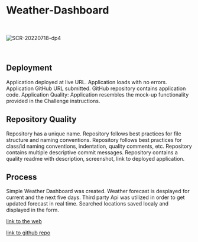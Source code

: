 # Weather-Dashboard
<br>

![SCR-20220718-dp4](https://user-images.githubusercontent.com/105229148/179540250-aecfa24d-e022-4c1b-b835-a42e77c69be0.png)

<br>

## Deployment
<p>
Application deployed at live URL. Application loads with no errors. Application GitHub URL submitted. GitHub repository contains application code. Application Quality: Application resembles the mock-up functionality provided in the Challenge instructions.
</p>

## Repository Quality
<p>
Repository has a unique name. Repository follows best practices for file structure and naming conventions. Repository follows best practices for class/id naming conventions, indentation, quality comments, etc. Repository contains multiple descriptive commit messages. Repository contains a quality readme with description, screenshot, link to deployed application.
</p>

## Process
<p>
Simple Weather Dashboard was created. Weather forecast is desplayed for current and the next five days. Third party Api was utilized in order to get updated forecast in real time. Searched locations saved localy and displayed in the form. 
</p>

[link to the web](https://aleksamik.github.io/Weather-Dashboard/)

[link to github repo](https://github.com/AleksaMik/Weather-Dashboard)


